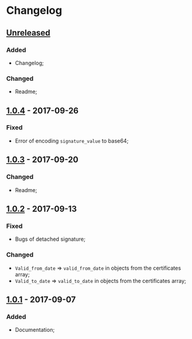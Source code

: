 # Changelog

## [Unreleased]
### Added
 - Changelog;

### Changed
 - Readme;

## [1.0.4] - 2017-09-26
### Fixed
 - Error of encoding `signature_value` to base64;

## [1.0.3] - 2017-09-20
### Changed
 - Readme;

## [1.0.2] - 2017-09-13
### Fixed
 - Bugs of detached signature;

### Changed
 - `Valid_from_date` => `valid_from_date` in objects from the certificates array;
 - `Valid_to_date` => `valid_to_date` in objects from the certificates array;

## [1.0.1] - 2017-09-07
### Added
 - Documentation;

[Unreleased]: https://github.com/VMashanov/crypto-pro-provider/compare/1.0.4...HEAD
[1.0.4]: https://github.com/VMashanov/crypto-pro-provider/compare/1.0.3...1.0.4
[1.0.3]: https://github.com/VMashanov/crypto-pro-provider/compare/1.0.2...1.0.3
[1.0.2]: https://github.com/VMashanov/crypto-pro-provider/compare/1.0.1...1.0.2
[1.0.1]: https://github.com/VMashanov/crypto-pro-provider/compare/1.0.0...1.0.1
